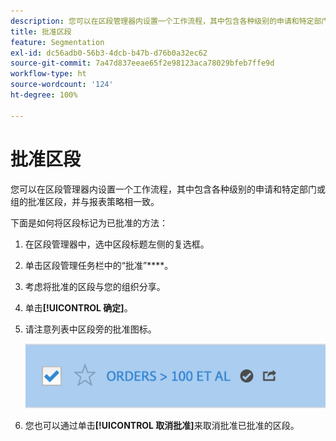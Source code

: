 ```yaml
---
description: 您可以在区段管理器内设置一个工作流程，其中包含各种级别的申请和特定部门或组的批准区段，并与报表策略相一致。
title: 批准区段
feature: Segmentation
exl-id: dc56adb0-56b3-4dcb-b47b-d76b0a32ec62
source-git-commit: 7a47d837eeae65f2e98123aca78029bfeb7ffe9d
workflow-type: ht
source-wordcount: '124'
ht-degree: 100%

---
```


# 批准区段

您可以在区段管理器内设置一个工作流程，其中包含各种级别的申请和特定部门或组的批准区段，并与报表策略相一致。

下面是如何将区段标记为已批准的方法：

1. 在区段管理器中，选中区段标题左侧的复选框。
1. 单击区段管理任务栏中的“批准”****。
1. 考虑将批准的区段与您的组织分享。
1. 单击&#x200B;**[!UICONTROL 确定]**。
1. 请注意列表中区段旁的批准图标。

   ![](assets/seg_approved.png)

1. 您也可以通过单击&#x200B;**[!UICONTROL 取消批准]**&#x200B;来取消批准已批准的区段。
